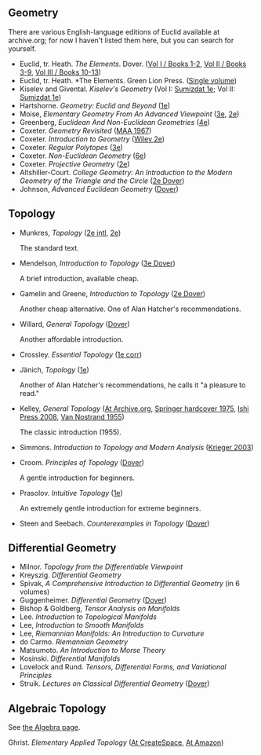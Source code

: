 
## Geometry

There are various English-language editions of Euclid available at archive.org; for now I haven't listed them here, but you can search for yourself.

- Euclid, tr. Heath. *The Elements*. Dover. ([Vol I / Books 1-2](https://smile.amazon.com/dp/0486600882), [Vol II / Books 3-9](https://smile.amazon.com/dp/0486600890), [Vol III / Books 10-13](https://smile.amazon.com/Euclid-Thirteen-Books-Elements-10-13/dp/0486600904))
- Euclid, tr. Heath. *The Elements. Green Lion Press. ([Single volume](https://smile.amazon.com/dp/1888009195))
- Kiselev and Givental. *Kiselev's Geometry* (Vol I: [Sumizdat 1e](https://smile.amazon.com/dp/0977985202); Vol II: [Sumizdat 1e](https://smile.amazon.com/dp/0977985210))
- Hartshorne. *Geometry: Euclid and Beyond* ([1e](https://smile.amazon.com/dp/0387986502))
- Moise, *Elementary Geometry From An Advanced Viewpoint* ([3e](https://smile.amazon.com/dp/0201508672), [2e](https://smile.amazon.com/dp/0201047934))
- Greenberg, *Euclidean And Non-Euclidean Geometries* ([4e](https://smile.amazon.com/dp/0716799480))
- Coxeter. *Geometry Revisited* ([MAA 1967](https://smile.amazon.com/dp/0883856190/))
- Coxeter. *Introduction to Geometry* ([Wiley 2e](https://smile.amazon.com/dp/0471504580/))
- Coxeter. *Regular Polytopes* ([3e](https://smile.amazon.com/Regular-Polytopes-H-S-Coxeter/dp/0486614808/))
- Coxeter. *Non-Euclidean Geometry* ([6e](https://smile.amazon.com/dp/0883855224/))
- Coxeter. *Projective Geometry* ([2e](https://smile.amazon.com/dp/0387406239/))
- Altshiller-Court. *College Geometry: An Introduction to the Modern Geometry of the Triangle and the Circle* ([2e Dover](https://smile.amazon.com/dp/0486458059/))
- Johnson, *Advanced Euclidean Geometry* ([Dover](https://smile.amazon.com/dp/0486462374/))

## Topology

- Munkres, *Topology* ([2e intl](https://smile.amazon.com/dp/8120320468), [2e](https://smile.amazon.com/dp/B004DX5K5K))

  The standard text.

- Mendelson, *Introduction to Topology* ([3e Dover](https://smile.amazon.com/dp/0486663523))

  A brief introduction, available cheap.

- Gamelin and Greene, *Introduction to Topology* ([2e Dover](https://smile.amazon.com/dp/0486406806))

  Another cheap alternative. One of Alan Hatcher's recommendations.

- Willard, *General Topology* ([Dover](https://smile.amazon.com/dp/0486434796))

  Another affordable introduction.

- Crossley. *Essential Topology* ([1e corr](https://smile.amazon.com/dp/1852337826))

- Jänich, *Topology* ([1e](https://smile.amazon.com/dp/0387908927))

  Another of Alan Hatcher's recommendations, he calls it "a pleasure to read."

- Kelley, *General Topology* ([At Archive.org](https://archive.org/details/GeneralTopology), [Springer hardcover 1975](https://www.amazon.com/dp/0387901256), [Ishi Press 2008](https://smile.amazon.com/dp/0923891552), [Van Nostrand 1955](https://smile.amazon.com/dp/B00462BLBA))

  The classic introduction (1955).

- Simmons. *Introduction to Topology and Modern Analysis* ([Krieger 2003](https://smile.amazon.com/dp/1575242389))

- Croom. *Principles of Topology* ([Dover](https://smile.amazon.com/dp/0486801543))

  A gentle introduction for beginners.

- Prasolov. *Intuitive Topology* ([1e](https://smile.amazon.com/Intuitive-Topology-Mathematical-World-Vol/dp/0821803565))

  An extremely gentle introduction for extreme beginners.

- Steen and Seebach. *Counterexamples in Topology* ([Dover](https://smile.amazon.com/dp/048668735X))

## Differential Geometry

- Milnor. *Topology from the Differentiable Viewpoint*
- Kreyszig. *Differential Geometry*
- Spivak, *A Comprehensive Introduction to Differential Geometry* (in 6 volumes)
- Guggenheimer. *Differential Geometry* ([Dover](https://smile.amazon.com/dp/0486634337))
- Bishop & Goldberg, *Tensor Analysis on Manifolds*
- Lee. *Introduction to Topological Manifolds*
- Lee, *Introduction to Smooth Manifolds*
- Lee, *Riemannian Manifolds: An Introduction to Curvature*
- do Carmo. *Riemannian Geometry*
- Matsumoto. *An Introduction to Morse Theory*
- Kosinski. *Differential Manifolds*
- Lovelock and Rund. *Tensors, Differential Forms, and Variational Principles*
- Struik. *Lectures on Classical Differential Geometry* ([Dover](https://www.amazon.com/dp/0486656098))

## Algebraic Topology

See [the Algebra page](Algebra.md#algebraic-topology).

Ghrist. *Elementary Applied Topology* ([At CreateSpace](https://www.createspace.com/4978477), [At Amazon](https://smile.amazon.com/dp/1502880857))
